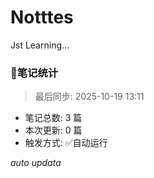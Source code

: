 # Notttes
Jst Learning...









### 🚀笔记统计
> 最后同步: 2025-10-19 13:11

- 笔记总数: 3 篇
- 本次更新: 0 篇
- 触发方式: ✅自动运行

*auto updata*
